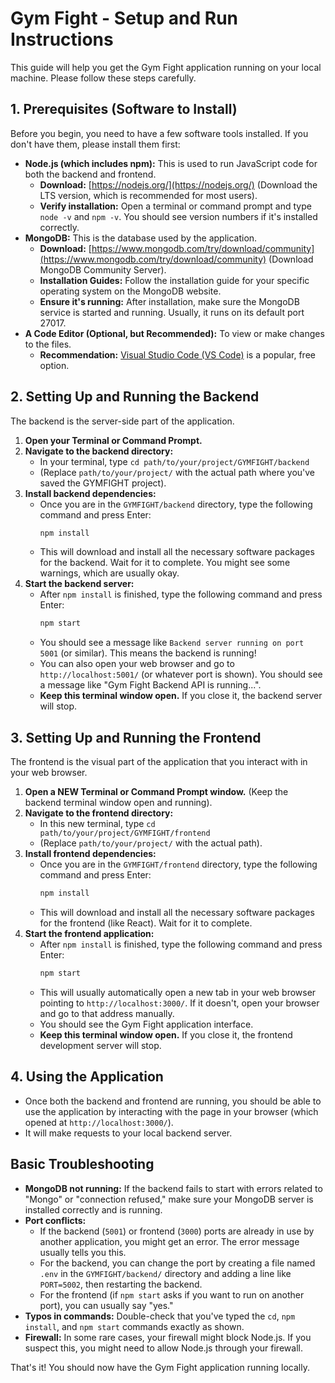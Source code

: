 # Gym Fight - Setup and Run Instructions

This guide will help you get the Gym Fight application running on your local machine. Please follow these steps carefully.

## 1. Prerequisites (Software to Install)

Before you begin, you need to have a few software tools installed. If you don't have them, please install them first:

*   **Node.js (which includes npm):** This is used to run JavaScript code for both the backend and frontend.
    *   **Download:** [https://nodejs.org/](https://nodejs.org/) (Download the LTS version, which is recommended for most users).
    *   **Verify installation:** Open a terminal or command prompt and type `node -v` and `npm -v`. You should see version numbers if it's installed correctly.
*   **MongoDB:** This is the database used by the application.
    *   **Download:** [https://www.mongodb.com/try/download/community](https://www.mongodb.com/try/download/community) (Download MongoDB Community Server).
    *   **Installation Guides:** Follow the installation guide for your specific operating system on the MongoDB website.
    *   **Ensure it's running:** After installation, make sure the MongoDB service is started and running. Usually, it runs on its default port 27017.
*   **A Code Editor (Optional, but Recommended):** To view or make changes to the files.
    *   **Recommendation:** [Visual Studio Code (VS Code)](https://code.visualstudio.com/download) is a popular, free option.

## 2. Setting Up and Running the Backend

The backend is the server-side part of the application.

1.  **Open your Terminal or Command Prompt.**
2.  **Navigate to the backend directory:**
    *   In your terminal, type `cd path/to/your/project/GYMFIGHT/backend`
    *   (Replace `path/to/your/project/` with the actual path where you've saved the GYMFIGHT project).
3.  **Install backend dependencies:**
    *   Once you are in the `GYMFIGHT/backend` directory, type the following command and press Enter:
        ```bash
        npm install
        ```
    *   This will download and install all the necessary software packages for the backend. Wait for it to complete. You might see some warnings, which are usually okay.
4.  **Start the backend server:**
    *   After `npm install` is finished, type the following command and press Enter:
        ```bash
        npm start
        ```
    *   You should see a message like `Backend server running on port 5001` (or similar). This means the backend is running!
    *   You can also open your web browser and go to `http://localhost:5001/` (or whatever port is shown). You should see a message like "Gym Fight Backend API is running...".
    *   **Keep this terminal window open.** If you close it, the backend server will stop.

## 3. Setting Up and Running the Frontend

The frontend is the visual part of the application that you interact with in your web browser.

1.  **Open a NEW Terminal or Command Prompt window.** (Keep the backend terminal window open and running).
2.  **Navigate to the frontend directory:**
    *   In this new terminal, type `cd path/to/your/project/GYMFIGHT/frontend`
    *   (Replace `path/to/your/project/` with the actual path).
3.  **Install frontend dependencies:**
    *   Once you are in the `GYMFIGHT/frontend` directory, type the following command and press Enter:
        ```bash
        npm install
        ```
    *   This will download and install all the necessary software packages for the frontend (like React). Wait for it to complete.
4.  **Start the frontend application:**
    *   After `npm install` is finished, type the following command and press Enter:
        ```bash
        npm start
        ```
    *   This will usually automatically open a new tab in your web browser pointing to `http://localhost:3000/`. If it doesn't, open your browser and go to that address manually.
    *   You should see the Gym Fight application interface.
    *   **Keep this terminal window open.** If you close it, the frontend development server will stop.

## 4. Using the Application

*   Once both the backend and frontend are running, you should be able to use the application by interacting with the page in your browser (which opened at `http://localhost:3000/`).
*   It will make requests to your local backend server.

## Basic Troubleshooting

*   **MongoDB not running:** If the backend fails to start with errors related to "Mongo" or "connection refused," make sure your MongoDB server is installed correctly and is running.
*   **Port conflicts:**
    *   If the backend (`5001`) or frontend (`3000`) ports are already in use by another application, you might get an error. The error message usually tells you this.
    *   For the backend, you can change the port by creating a file named `.env` in the `GYMFIGHT/backend/` directory and adding a line like `PORT=5002`, then restarting the backend.
    *   For the frontend (if `npm start` asks if you want to run on another port), you can usually say "yes."
*   **Typos in commands:** Double-check that you've typed the `cd`, `npm install`, and `npm start` commands exactly as shown.
*   **Firewall:** In some rare cases, your firewall might block Node.js. If you suspect this, you might need to allow Node.js through your firewall.

That's it! You should now have the Gym Fight application running locally.

